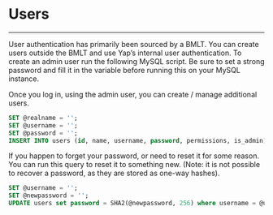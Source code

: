 # Users

---

User authentication has primarily been sourced by a BMLT. You can create users outside the BMLT and use Yap’s internal user authentication. To create an admin user run the following MySQL script. Be sure to set a strong password and fill it in the variable before running this on your MySQL instance.

Once you log in, using the admin user, you can create / manage additional users.

```sql
SET @realname = '';
SET @username = '';
SET @password = '';
INSERT INTO users (id, name, username, password, permissions, is_admin) VALUES (UUID(), @realname, @username, SHA2(@password, 256), 0, 1);
```

If you happen to forget your password, or need to reset it for some reason.  You can run this query to reset it to something new. (Note: it is not possible to recover a password, as they are stored as one-way hashes).

```sql
SET @username = '';
SET @newpassword = '';
UPDATE users set password = SHA2(@newpassword, 256) where username = @username;
```
